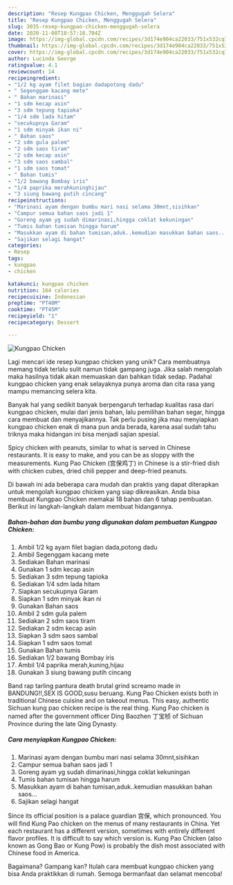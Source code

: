 ```yaml
---
description: "Resep Kungpao Chicken, Menggugah Selera"
title: "Resep Kungpao Chicken, Menggugah Selera"
slug: 3035-resep-kungpao-chicken-menggugah-selera
date: 2020-11-08T18:57:18.704Z
image: https://img-global.cpcdn.com/recipes/3d174e904ca22033/751x532cq70/kungpao-chicken-foto-resep-utama.jpg
thumbnail: https://img-global.cpcdn.com/recipes/3d174e904ca22033/751x532cq70/kungpao-chicken-foto-resep-utama.jpg
cover: https://img-global.cpcdn.com/recipes/3d174e904ca22033/751x532cq70/kungpao-chicken-foto-resep-utama.jpg
author: Lucinda George
ratingvalue: 4.1
reviewcount: 14
recipeingredient:
- "1/2 kg ayam filet bagian dadapotong dadu"
- " Segenggam kacang mete"
- " Bahan marinasi"
- "1 sdm kecap asin"
- "3 sdm tepung tapioka"
- "1/4 sdm lada hitam"
- "secukupnya Garam"
- "1 sdm minyak ikan ni"
- " Bahan saos"
- "2 sdm gula palem"
- "2 sdm saos tiram"
- "2 sdm kecap asin"
- "3 sdm saos sambal"
- "1 sdm saos tomat"
- " Bahan tumis"
- "1/2 bawang Bombay iris"
- "1/4 paprika merahkuninghijau"
- "3 siung bawang putih cincang"
recipeinstructions:
- "Marinasi ayam dengan bumbu mari nasi selama 30mnt,sisihkan"
- "Campur semua bahan saos jadi 1"
- "Goreng ayam yg sudah dimarinasi,hingga coklat kekuningan"
- "Tumis bahan tumisan hingga harum"
- "Masukkan ayam di bahan tumisan,aduk..kemudian masukkan bahan saos..."
- "Sajikan selagi hangat"
categories:
- Resep
tags:
- kungpao
- chicken

katakunci: kungpao chicken 
nutrition: 164 calories
recipecuisine: Indonesian
preptime: "PT40M"
cooktime: "PT45M"
recipeyield: "1"
recipecategory: Dessert

---
```



![Kungpao Chicken](https://img-global.cpcdn.com/recipes/3d174e904ca22033/751x532cq70/kungpao-chicken-foto-resep-utama.jpg)

Lagi mencari ide resep kungpao chicken yang unik? Cara membuatnya memang tidak terlalu sulit namun tidak gampang juga. Jika salah mengolah maka hasilnya tidak akan memuaskan dan bahkan tidak sedap. Padahal kungpao chicken yang enak selayaknya punya aroma dan cita rasa yang mampu memancing selera kita.

Banyak hal yang sedikit banyak berpengaruh terhadap kualitas rasa dari kungpao chicken, mulai dari jenis bahan, lalu pemilihan bahan segar, hingga cara membuat dan menyajikannya. Tak perlu pusing jika mau menyiapkan kungpao chicken enak di mana pun anda berada, karena asal sudah tahu triknya maka hidangan ini bisa menjadi sajian spesial.

Spicy chicken with peanuts, similar to what is served in Chinese restaurants. It is easy to make, and you can be as sloppy with the measurements. Kung Pao Chicken (宫保鸡丁) in Chinese is a stir-fried dish with chicken cubes, dried chili pepper and deep-fried peanuts.


Di bawah ini ada beberapa cara mudah dan praktis yang dapat diterapkan untuk mengolah kungpao chicken yang siap dikreasikan. Anda bisa membuat Kungpao Chicken memakai 18 bahan dan 6 tahap pembuatan. Berikut ini langkah-langkah dalam membuat hidangannya.

<!--inarticleads1-->

##### Bahan-bahan dan bumbu yang digunakan dalam pembuatan Kungpao Chicken:

1. Ambil 1/2 kg ayam filet bagian dada,potong dadu
1. Ambil  Segenggam kacang mete
1. Sediakan  Bahan marinasi
1. Gunakan 1 sdm kecap asin
1. Sediakan 3 sdm tepung tapioka
1. Sediakan 1/4 sdm lada hitam
1. Siapkan secukupnya Garam
1. Siapkan 1 sdm minyak ikan ni
1. Gunakan  Bahan saos
1. Ambil 2 sdm gula palem
1. Sediakan 2 sdm saos tiram
1. Sediakan 2 sdm kecap asin
1. Siapkan 3 sdm saos sambal
1. Siapkan 1 sdm saos tomat
1. Gunakan  Bahan tumis
1. Sediakan 1/2 bawang Bombay iris
1. Ambil 1/4 paprika merah,kuning,hijau
1. Gunakan 3 siung bawang putih cincang


Band rap tarling pantura death brutal grind screamo made in BANDUNG!!,SEX IS GOOD,susu beruang. Kung Pao Chicken exists both in traditional Chinese cuisine and on takeout menus. This easy, authentic Sichuan kung pao chicken recipe is the real thing. Kung Pao chicken is named after the government officer Ding Baozhen 丁宝桢 of Sichuan Province during the late Qing Dynasty. 

<!--inarticleads2-->

##### Cara menyiapkan Kungpao Chicken:

1. Marinasi ayam dengan bumbu mari nasi selama 30mnt,sisihkan
1. Campur semua bahan saos jadi 1
1. Goreng ayam yg sudah dimarinasi,hingga coklat kekuningan
1. Tumis bahan tumisan hingga harum
1. Masukkan ayam di bahan tumisan,aduk..kemudian masukkan bahan saos...
1. Sajikan selagi hangat


Since its official position is a palace guardian 宫保, which pronounced. You will find Kung Pao chicken on the menus of many restaurants in China. Yet each restaurant has a different version, sometimes with entirely different flavor profiles. It is difficult to say which version is. Kung Pao Chicken (also known as Gong Bao or Kung Pow) is probably the dish most associated with Chinese food in America. 

Bagaimana? Gampang kan? Itulah cara membuat kungpao chicken yang bisa Anda praktikkan di rumah. Semoga bermanfaat dan selamat mencoba!
